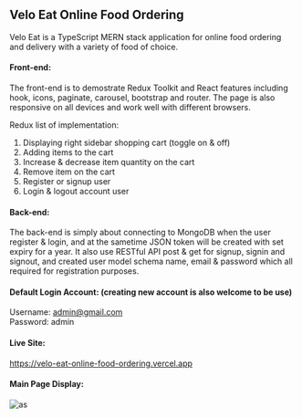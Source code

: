 ## Velo Eat Online Food Ordering
 
Velo Eat is a TypeScript MERN stack application for online food ordering and delivery with a variety of food of choice.

#### Front-end: <br/>
The front-end is to demostrate Redux Toolkit and React features including hook, icons, paginate, carousel, bootstrap and router. The page is also responsive on all devices and work well with different browsers.<br/>

Redux list of implementation:
1) Displaying right sidebar shopping cart (toggle on & off)
2) Adding items to the cart
3) Increase & decrease item quantity on the cart
4) Remove item on the cart
5) Register or signup user
6) Login & logout account user

#### Back-end: <br/>
The back-end is simply about connecting to MongoDB when the user register & login, and at the sametime JSON token will be created with set expiry for a year. It also use RESTful API post & get for signup, signin and signout, and created user model schema name, email & password which all required for registration purposes.

#### Default Login Account: (creating new account is also welcome to be use)
Username: admin@gmail.com<br/>
Password: admin

#### Live Site: 
https://velo-eat-online-food-ordering.vercel.app

#### Main Page Display:
![as](https://github.com/gerald-encabo/velo-eat-online-food-ordering/assets/15988182/6e0b6896-01e8-45b7-8a41-d6faa021f31e)
